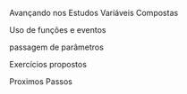 Avançando nos Estudos Variáveis Compostas

Uso de funções e eventos

passagem de parâmetros

Exercícios propostos

Proximos Passos